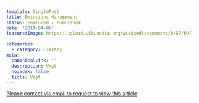 ```yaml
---
template: SinglePost
title: Emissions Management
status: Featured / Published
date: '2019-04-05'
featuredImage: https://upload.wikimedia.org/wikipedia/commons/8/87/PDF_file_icon.svg

categories:
  - category: Library
meta:
  canonicalLink: ''
  description: Vogt
  noindex: false
  title: Vogt
---
```


[Please contact via email to request to view this article](https://gapvinc.com/contact)



